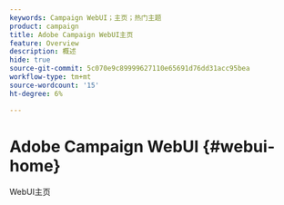 ```yaml
---
keywords: Campaign WebUI；主页；热门主题
product: campaign
title: Adobe Campaign WebUI主页
feature: Overview
description: 概述
hide: true
source-git-commit: 5c070e9c89999627110e65691d76dd31acc95bea
workflow-type: tm+mt
source-wordcount: '15'
ht-degree: 6%

---
```


# Adobe Campaign WebUI {#webui-home}

WebUI主页


